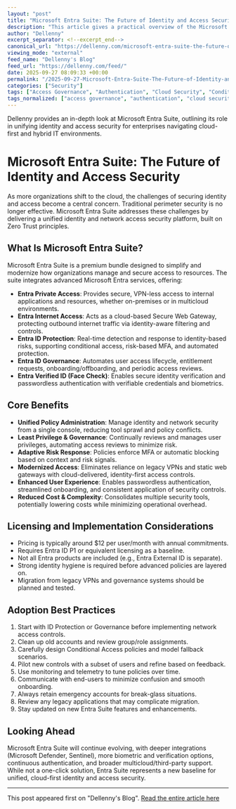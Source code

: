 ```yaml
---
layout: "post"
title: "Microsoft Entra Suite: The Future of Identity and Access Security"
description: "This article gives a practical overview of the Microsoft Entra Suite, detailing its core components and explaining how Entra Private Access, Internet Access, ID Protection, ID Governance, and Verified ID work together. It covers real-world adoption tips for organizations moving to Zero Trust and cloud-first security, outlines licensing considerations, discusses the transition from VPNs, and highlights upcoming features. The guide clearly explains how Entra Suite improves unified identity, access management, and network security for enterprise environments."
author: "Dellenny"
excerpt_separator: <!--excerpt_end-->
canonical_url: "https://dellenny.com/microsoft-entra-suite-the-future-of-identity-and-access-security/"
viewing_mode: "external"
feed_name: "Dellenny's Blog"
feed_url: "https://dellenny.com/feed/"
date: 2025-09-27 08:09:33 +00:00
permalink: "/2025-09-27-Microsoft-Entra-Suite-The-Future-of-Identity-and-Access-Security.html"
categories: ["Security"]
tags: ["Access Governance", "Authentication", "Cloud Security", "Conditional Access", "Entra ID Governance", "Entra ID Protection", "Entra Internet Access", "Entra Private Access", "Hybrid Work Security", "Identity And Access Management", "MFA", "Microsoft 365", "Microsoft Entra", "Multicloud", "Passwordless", "Posts", "Security", "Verified ID", "Zero Trust"]
tags_normalized: ["access governance", "authentication", "cloud security", "conditional access", "entra id governance", "entra id protection", "entra internet access", "entra private access", "hybrid work security", "identity and access management", "mfa", "microsoft 365", "microsoft entra", "multicloud", "passwordless", "posts", "security", "verified id", "zero trust"]
---
```


Dellenny provides an in-depth look at Microsoft Entra Suite, outlining its role in unifying identity and access security for enterprises navigating cloud-first and hybrid IT environments.<!--excerpt_end-->

# Microsoft Entra Suite: The Future of Identity and Access Security

As more organizations shift to the cloud, the challenges of securing identity and access become a central concern. Traditional perimeter security is no longer effective. Microsoft Entra Suite addresses these challenges by delivering a unified identity and network access security platform, built on Zero Trust principles.

## What Is Microsoft Entra Suite?

Microsoft Entra Suite is a premium bundle designed to simplify and modernize how organizations manage and secure access to resources. The suite integrates advanced Microsoft Entra services, offering:

- **Entra Private Access**: Provides secure, VPN-less access to internal applications and resources, whether on-premises or in multicloud environments.
- **Entra Internet Access**: Acts as a cloud-based Secure Web Gateway, protecting outbound internet traffic via identity-aware filtering and controls.
- **Entra ID Protection**: Real-time detection and response to identity-based risks, supporting conditional access, risk-based MFA, and automated protection.
- **Entra ID Governance**: Automates user access lifecycle, entitlement requests, onboarding/offboarding, and periodic access reviews.
- **Entra Verified ID (Face Check)**: Enables secure identity verification and passwordless authentication with verifiable credentials and biometrics.

## Core Benefits

- **Unified Policy Administration**: Manage identity and network security from a single console, reducing tool sprawl and policy conflicts.
- **Least Privilege & Governance**: Continually reviews and manages user privileges, automating access reviews to minimize risk.
- **Adaptive Risk Response**: Policies enforce MFA or automatic blocking based on context and risk signals.
- **Modernized Access**: Eliminates reliance on legacy VPNs and static web gateways with cloud-delivered, identity-first access controls.
- **Enhanced User Experience**: Enables passwordless authentication, streamlined onboarding, and consistent application of security controls.
- **Reduced Cost & Complexity**: Consolidates multiple security tools, potentially lowering costs while minimizing operational overhead.

## Licensing and Implementation Considerations

- Pricing is typically around $12 per user/month with annual commitments.
- Requires Entra ID P1 or equivalent licensing as a baseline.
- Not all Entra products are included (e.g., Entra External ID is separate).
- Strong identity hygiene is required before advanced policies are layered on.
- Migration from legacy VPNs and governance systems should be planned and tested.

## Adoption Best Practices

1. Start with ID Protection or Governance before implementing network access controls.
2. Clean up old accounts and review group/role assignments.
3. Carefully design Conditional Access policies and model fallback scenarios.
4. Pilot new controls with a subset of users and refine based on feedback.
5. Use monitoring and telemetry to tune policies over time.
6. Communicate with end-users to minimize confusion and smooth onboarding.
7. Always retain emergency accounts for break-glass situations.
8. Review any legacy applications that may complicate migration.
9. Stay updated on new Entra Suite features and enhancements.

## Looking Ahead

Microsoft Entra Suite will continue evolving, with deeper integrations (Microsoft Defender, Sentinel), more biometric and verification options, continuous authentication, and broader multicloud/third-party support. While not a one-click solution, Entra Suite represents a new baseline for unified, cloud-first identity and access security.

---

This post appeared first on "Dellenny's Blog". [Read the entire article here](https://dellenny.com/microsoft-entra-suite-the-future-of-identity-and-access-security/)
